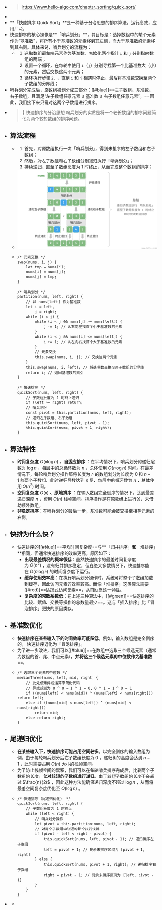 - > https://www.hello-algo.com/chapter_sorting/quick_sort/
-
- **「快速排序 Quick Sort」**是一种基于分治思想的排序算法，运行高效，应用广泛。
- 快速排序的核心操作是**「哨兵划分」**，其目标是：选择数组中的某个元素作为“基准数”，将所有小于基准数的元素移到其左侧，而大于基准数的元素移到其右侧。具体来说，哨兵划分的流程为：
	- 1. 选取数组最左端元素作为基准数，初始化两个指针 `i` 和 `j` 分别指向数组的两端；
	  2. 设置一个循环，在每轮中使用 `i`（`j`）分别寻找第一个比基准数大（小）的元素，然后交换这两个元素；
	  3. 循环执行步骤 `2.` ，直到 `i` 和 `j` 相遇时停止，最后将基准数交换至两个子数组的分界线；
- 哨兵划分完成后，原数组被划分成三部分：[[#blue]]==左子数组、基准数、右子数组，且满足“左子数组任意元素 ≤ 基准数 ≤ 右子数组任意元素”。==因此，我们接下来只需对这两个子数组进行排序。
- > 📝 快速排序的分治思想
  > 哨兵划分的实质是将一个较长数组的排序问题简化为两个较短数组的排序问题。
- ## 算法流程
	- 1. 首先，对原数组执行一次「哨兵划分」，得到未排序的左子数组和右子数组；
	  2. 然后，对左子数组和右子数组分别递归执行「哨兵划分」；
	  3. 持续递归，直至子数组长度为 1 时终止，从而完成整个数组的排序；
	- ![image.png](../assets/image_1687343664324_0.png)
	- ```
	  /* 元素交换 */
	  swap(nums, i, j) {
	      let tmp = nums[i];
	      nums[i] = nums[j];
	      nums[j] = tmp;
	  }
	  
	  /* 哨兵划分 */
	  partition(nums, left, right) {
	      // 以 nums[left] 作为基准数
	      let i = left,
	          j = right;
	      while (i < j) {
	          while (i < j && nums[j] >= nums[left]) {
	              j -= 1; // 从右向左找首个小于基准数的元素
	          }
	          while (i < j && nums[i] <= nums[left]) {
	              i += 1; // 从左向右找首个大于基准数的元素
	          }
	          // 元素交换
	          this.swap(nums, i, j); // 交换这两个元素
	      }
	      this.swap(nums, i, left); // 将基准数交换至两子数组的分界线
	      return i; // 返回基准数的索引
	  }
	  
	  /* 快速排序 */
	  quickSort(nums, left, right) {
	      // 子数组长度为 1 时终止递归
	      if (left >= right) return;
	      // 哨兵划分
	      const pivot = this.partition(nums, left, right);
	      // 递归左子数组、右子数组
	      this.quickSort(nums, left, pivot - 1);
	      this.quickSort(nums, pivot + 1, right);
	  }
	  
	  ```
- ## 算法特性
	- **时间复杂度** $O(n\log⁡{n})$ **、自适应排序** ：在平均情况下，哨兵划分的递归层数为 $\log⁡{n}$ ，每层中的总循环数为 $n$ ，总体使用 $O(n\log⁡{n})$ 时间。在最差情况下，每轮哨兵划分操作都将长度为 $n$ 的数组划分为长度为 0 和 $n−1$ 的两个子数组，此时递归层数达到 $n$ 层，每层中的循环数为 $n$ ，总体使用 $O(n^2)$ 时间。
	- **空间复杂度** $O(n)$ **、原地排序** ：在输入数组完全倒序的情况下，达到最差递归深度 $n$ ，使用 $O(n)$ 栈帧空间。排序操作是在原数组上进行的，未借助额外数组。
	- **非稳定排序**：在哨兵划分的最后一步，基准数可能会被交换至相等元素的右侧。
- ## 快排为什么快？
	- 快速排序的[[#blue]]==平均时间复杂度==与**「归并排序」**和**「堆排序」**相同，但通常快速排序的效率更高，原因如下：
		- **出现最差情况的概率很低**：虽然快速排序的最差时间复杂度为 $O(n^2)$ ，没有归并排序稳定，但在绝大多数情况下，快速排序能在 $O(n\log{n})$ 的时间复杂度下运行。
		- **缓存使用效率高**：在执行哨兵划分操作时，系统可将整个子数组加载到缓存，因此访问元素的效率较高。而像「堆排序」这类算法需要[[#red]]==跳跃式访问元素==，从而缺乏这一特性。
		- **复杂度的常数系数低**：在上述三种算法中，[[#green]]==快速排序的比较、赋值、交换等操作的总数量最少==。这与「插入排序」比「冒泡排序」更快的原因类似。
- ## 基准数优化
	- **快速排序在某些输入下的时间效率可能降低**。例如，输入数组是完全倒序的， 快速排序退化为「冒泡排序」。
	- 为了进一步改进，我们可以[[#blue]]==在数组中选取三个候选元素（通常为数组的首、尾、中点元素），**并将这三个候选元素的中位数作为基准数**==。
	- ```
	  /* 选取三个元素的中位数 */
	  medianThree(nums, left, mid, right) {
	      // 此处使用异或运算来简化代码
	      // 异或规则为 0 ^ 0 = 1 ^ 1 = 0, 0 ^ 1 = 1 ^ 0 = 1
	      if ((nums[left] < nums[mid]) ^ (nums[left] < nums[right])) return left;
	      else if ((nums[mid] < nums[left]) ^ (nums[mid] < nums[right]))
	          return mid;
	      else return right;
	  }
	  ```
- ## 尾递归优化
	- **在某些输入下，快速排序可能占用空间较多**。以完全倒序的输入数组为例，由于每轮哨兵划分后右子数组长度为 0 ，递归树的高度会达到 $n-1$ ，此时需要占用 $O(n)$ 大小的栈帧空间。
	- 为了防止栈帧空间的累积，我们可以在每轮哨兵排序完成后，比较两个子数组的长度，**仅对较短的子数组进行递归**。由于较短子数组的长度不会超过 $\frac{n}{2}$ ，因此这种方法能确保递归深度不超过 $\log⁡{n}$ ，从而将最差空间复杂度优化至 $O(\log⁡{n})$ 。
	- ```
	  /* 快速排序（尾递归优化） */
	  quickSort(nums, left, right) {
	      // 子数组长度为 1 时终止
	      while (left < right) {
	          // 哨兵划分操作
	          let pivot = this.partition(nums, left, right);
	          // 对两个子数组中较短的那个执行快排
	          if (pivot - left < right - pivot) {
	              this.quickSort(nums, left, pivot - 1); // 递归排序左子数组
	              left = pivot + 1; // 剩余未排序区间为 [pivot + 1, right]
	          } else {
	              this.quickSort(nums, pivot + 1, right); // 递归排序右子数组
	              right = pivot - 1; // 剩余未排序区间为 [left, pivot - 1]
	          }
	      }
	  }
	  ```
-
	-